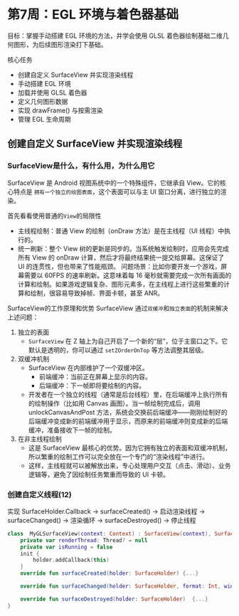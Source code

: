# 第7周：EGL 环境与着色器基础
目标：掌握手动搭建 EGL 环境的方法，并学会使用 GLSL 着色器绘制基础二维几何图形，为后续图形渲染打下基础。

核心任务
* 创建自定义 SurfaceView 并实现渲染线程
* 手动搭建 EGL 环境
* 加载并使用 GLSL 着色器
* 定义几何图形数据
* 实现 drawFrame() 与按需渲染
* 管理 EGL 生命周期

## 创建自定义 SurfaceView 并实现渲染线程
### SurfaceView是什么，有什么用，为什么用它
SurfaceView 是 Android 视图系统中的一个特殊组件，它继承自 View。它的核心特点是 `拥有一个独立的绘图表面`，这个表面可以与主 UI 窗口分离，进行独立的渲染。

首先看看使用普通的`View`的局限性
* 主线程绘制：普通 View 的绘制（onDraw 方法）是在主线程（UI 线程）中执行的。
* 统一刷新：整个 View 树的更新是同步的。当系统触发绘制时，应用会先完成所有 View 的 onDraw 计算，然后才将最终结果统一提交给屏幕。这保证了 UI 的连贯性，但也带来了性能瓶颈。
问题场景：比如你要开发一个游戏，屏幕需要以 60FPS 的速率刷新。这意味着每 16 毫秒就需要完成一次所有画面的计算和绘制。如果游戏逻辑复杂、图形元素多，在主线程上进行这些繁重的计算和绘制，很容易导致掉帧、界面卡顿，甚至 ANR。

SurfaceView的工作原理和优势
SurfaceView 通过`双缓冲`和`独立表面`的机制来解决上述问题：
1. 独立的表面
   * `SurfaceView` 在 Z 轴上为自己开启了一个新的“层”，位于主窗口之下。它默认是透明的，你可以通过 `setZOrderOnTop` 等方法调整其层级。
2. 双缓冲机制
   * SurfaceView 在内部维护了一个双缓冲区。
     * 前端缓冲：当前正在屏幕上显示的内容。
     * 后端缓冲：下一帧即将要绘制的内容。
   * 开发者在一个独立的线程（通常是后台线程）里，在后端缓冲上执行所有的绘制操作（比如用 Canvas 画图）。当一帧绘制完成后，调用 unlockCanvasAndPost 方法，系统会交换前后端缓冲——刚刚绘制好的后端缓冲变成新的前端缓冲用于显示，而原来的前端缓冲则变成新的后端缓冲，准备接收下一帧的绘制。
3. 在非主线程绘制
   * 这是 SurfaceView 最核心的优势。因为它拥有独立的表面和双缓冲机制，所以繁重的绘制工作可以完全放在一个专门的“渲染线程”中进行。
   * 这样，主线程就可以被解放出来，专心处理用户交互（点击、滑动）、业务逻辑等，避免了因绘制任务繁重而导致的 UI 卡顿。
### 创建自定义线程(12)
实现 SurfaceHolder.Callback → surfaceCreated() → 启动渲染线程 → surfaceChanged() → 渲染循环 → surfaceDestroyed() → 停止线程
```kotlin
class  MyGLSurfaceView(context: Context) : SurfaceView(context), SurfaceHolder.Callback {
    private var renderThread: Thread? = null
    private var isRunning = false
    init {
        holder.addCallback(this)
    }
    override fun surfaceCreated(holder: SurfaceHolder) {...}

    override fun surfaceChanged(holder: SurfaceHolder, format: Int, width: Int, height: Int) {...}

    override fun surfaceDestroyed(holder: SurfaceHolder)  {...}
}
```
